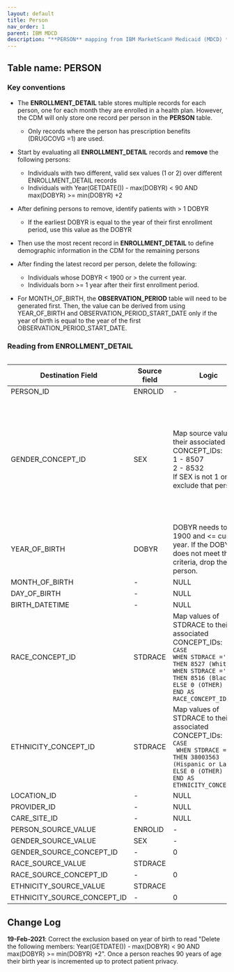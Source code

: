 ```yaml
---
layout: default
title: Person
nav_order: 1
parent: IBM MDCD
description: "**PERSON** mapping from IBM MarketScan® Medicaid (MDCD) **ENROLLMENT_DETAIL**."
---
```


## Table name: **PERSON**

### Key conventions
* The **ENROLLMENT_DETAIL** table stores multiple records for each person, one for each month they are enrolled in a health plan.  However, the CDM will only store one record per person in the **PERSON** table.  
  * Only records where the person has prescription benefits (DRUGCOVG =1) are used.
* Start by evaluating all **ENROLLMENT_DETAIL** records and **remove** the following persons:
  * Individuals with two different, valid sex values (1 or 2) over different ENROLLMENT_DETAIL records
  * Individuals with Year(GETDATE()) - max(DOBYR) < 90 AND max(DOBYR) >= min(DOBYR) +2 
* After defining persons to remove, identify patients with &gt; 1 DOBYR
  * If the earliest DOBYR is equal to the year of their first enrollment period, use this value as the DOBYR
  
* Then use the most recent record in **ENROLLMENT_DETAIL** to define demographic information in the CDM for the remaining persons
* After finding the latest record per person, delete the following:
  * Individuals whose DOBYR &lt; 1900 or &gt; the current year.
  * Individuals born >= 1 year after their first enrollment period.

* For MONTH_OF_BIRTH, the **OBSERVATION_PERIOD** table will need to be generated first. Then, the value can be derived from using YEAR_OF_BIRTH and OBSERVATION_PERIOD_START_DATE only if the year of birth is equal to the year of the first OBSERVATION_PERIOD_START_DATE.


### Reading from **ENROLLMENT_DETAIL**

![]()

| Destination Field | Source field | Logic | Comment field |
| --- | --- | --- | --- |
| PERSON_ID | ENROLID | - | - |
| GENDER_CONCEPT_ID | SEX | Map source values to  their associated CONCEPT_IDs:   <br>1 	- 8507  <br>2 	- 8532    <br>If SEX is not 1 or 2 exclude that person. | The exclusion of a person by gender should happen on last enrollment record not just if they had one bad SEX record.<br><br> CONCEPT_IDs: <br>8507 = 'Male' <br>8532 = 'Female'|
| YEAR_OF_BIRTH | DOBYR | DOBYR needs to be > 1900 and <= current year.  If the DOBYR does not meet this criteria, drop the person. | - |
| MONTH_OF_BIRTH | - | NULL |  |
| DAY_OF_BIRTH | - | NULL | - |
| BIRTH_DATETIME | - | NULL | - |
| RACE_CONCEPT_ID | STDRACE | Map values of STDRACE to  their associated CONCEPT_IDs: <br> `CASE` <br> `WHEN STDRACE ='1' THEN 8527 (White)`<br> `WHEN STDRACE ='2' THEN 8516 (Black)` <br> `ELSE 0 (OTHER)` <br> `END AS RACE_CONCEPT_ID`| Codes from MDCD:  <br> 1: White  <br> 2: Black  <br> 4: Hispanic  <br> 9: Other`|
| ETHNICITY_CONCEPT_ID | STDRACE | Map values of STDRACE to  their associated CONCEPT_IDs: <br> `CASE` <br>` WHEN STDRACE ='4' THEN 38003563 (Hispanic or Latino)` <br> `ELSE 0 (OTHER)` <br> `END AS ETHNICITY_CONCEPT_ID` | - |
| LOCATION_ID | - | NULL | - |
| PROVIDER_ID | - | NULL | - |
| CARE_SITE_ID | - | NULL | - |
| PERSON_SOURCE_VALUE | ENROLID | - | - |
| GENDER_SOURCE_VALUE | SEX | - | - |
| GENDER_SOURCE_CONCEPT_ID | - | 0 | - |
| RACE_SOURCE_VALUE | STDRACE |  | - |
| RACE_SOURCE_CONCEPT_ID | - | 0 | - |
| ETHNICITY_SOURCE_VALUE | STDRACE |  | - |
| ETHNICITY_SOURCE_CONCEPT_ID | - | 0 | - |


## Change Log
**19-Feb-2021**: Correct the exclusion based on year of birth to read "Delete the following members:  Year(GETDATE()) - max(DOBYR)  < 90 AND max(DOBYR) >= min(DOBYR) +2". Once a person reaches 90 years of age their birth year is incremented up to protect patient privacy. 

